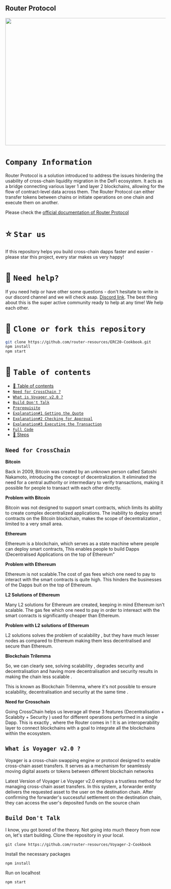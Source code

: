 ## Router Protocol

<!-- <p align="center" >

<img src="https://user-images.githubusercontent.com/124175970/224509096-12e4864a-6819-4c8c-8998-41c7a96ba026.jpg" />
  </p> -->

<!-- ![router-protocol-crypto-ninjas](https://user-images.githubusercontent.com/124175970/224509096-12e4864a-6819-4c8c-8998-41c7a96ba026.jpg) -->

<img src="https://user-images.githubusercontent.com/124175970/224509096-12e4864a-6819-4c8c-8998-41c7a96ba026.jpg" width="8000000em" height="400em" />


# `Company Information`

Router Protocol is a solution introduced to address the issues hindering the usability of cross-chain liquidity migration in the DeFi ecosystem. It acts as a bridge connecting various layer 1 and layer 2 blockchains, allowing for the flow of contract-level data across them. The Router Protocol can either transfer tokens between chains or initiate operations on one chain and execute them on another.

Please check the [official documentation of Router Protocol](https://www.routerprotocol.com/)



# ⭐️ `Star us`

If this repository helps you build cross-chain dapps faster and easier - please star this project, every star makes us very happy!

# 🤝 `Need help?`

If you need help or have other some questions - don't hesitate to write in our discord channel and we will check asap. [Discord link](https://discord.gg/xvx2pFu9). The best thing about this is the super active community ready to help at any time! We help each other.

# 🤝 `Clone or fork this repository`

```sh
git clone https://github.com/router-resources/ERC20-Cookbook.git
npm install
npm start
```

# 🧭 `Table of contents`
- [🧭 Table of contents](#-table-of-contents)
- [`Need for CrossChain ?`](#Need-for-CrossChain)
- [`What is Voyager v2.0 ?`](#What-is-Voyager-v2.0-?)
- [`Build Don't Talk`](#Build-Don't-Talk)
- [`Prerequisite`](#Prerequisite)
- [`Explanation#1 Getting the Quote`](#Explanation#1-Getting-the-Quote)
- [`Explanation#2 Checking for Approval`](#Explanation#2-Checking-for-Approval)
- [`Explanation#3 Executing the Transaction`](#Explanation#3-Executing-the-Transaction)
- [`Full Code`](#Full-Code)
- [🚀 Steps](#-quick-start)

## `Need for CrossChain`

**Bitcoin**

Back in 2009, Bitcoin was created by an unknown person called Satoshi Nakamoto, introducing the concept of decentralization. It eliminated the need for a central authority or intermediary to verify transactions, making it possible for people to transact with each other directly.

**Problem with Bitcoin**

Bitcoin was not designed to support smart contracts, which limits its ability to create complex decentralized applications. 
The inability to deploy smart contracts on the Bitcoin blockchain, makes the scope of decentralization , limited to a very small area.

**Ethereum**

Ethereum is a blockchain, which serves as a state machine where people can deploy smart contracts, This enables people to build Dapps (Decentralised Applications on the top of Ethereum" 

**Problem with Ethereum**

Ethereum is not scalable.The cost of gas fees which one need to pay to interact with the smart contracts is quite high. This hinders the businesses of the Dapps buit on the top of Ethereum.

**L2 Solutions of Ethereum**

Many L2 solutions for Ethereum are created, keeping in mind Ethereum isn't scalable. The gas fee which one need to pay in order to intereact with the smart conracts is significantly cheaper than Ethereum.

**Problem with L2 solutions of Ethereum**

L2 solutions solves the problem of scalability , but they have much lesser nodes as compared to Ethereum making them less decentralised and secure than Ethereum.

**Blockchain Trilemma**

So, we can clearly see, solving scalability , degrades security and decentralisation and having more decentralisation and security results in making the chain less scalable .

This is known as Blockchain Trilemma, where it's not possible to ensure scalability, decentralisation and security at the same time . 

**Need for Crosschain**

Going CrossChain helps us leverage all these 3 features (Decentralisation + Scalabity + Security ) used for different operations performed in a single Dapp.
This is exactly , where the Router comes in ! It is an interoperability layer to connect blockchains with a goal to integrate all the blockchains within the ecosystem. 

## `What is Voyager v2.0 ?`

Voyager is a cross-chain swapping engine or protocol designed to enable cross-chain asset transfers. It serves as a mechanism for seamlessly moving digital assets or tokens between different blockchain networks

Latest Version of Voyager i.e Voyager v2.0 employs a trustless method for managing cross-chain asset transfers. In this system, a forwarder entity delivers the requested asset to the user on the destination chain. After confirming the forwarder's successful settlement on the destination chain, they can access the user's deposited funds on the source chain

## `Build Don't Talk`

I know, you got bored of the theory. Not going into much theory from now on, let's start building. Clone the repository in your local.

```
git clone https://github.com/router-resources/Voyager-2-Cookbook
```
Install the necessary packages

```
npm install
```
Run on localhost

```
npm start
```





